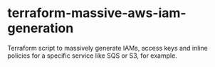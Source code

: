 # terraform-massive-aws-iam-generation
Terraform script to massively generate IAMs, access keys and inline policies for a specific service like SQS or S3, for example.
